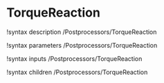 <!-- MOOSE Documentation Stub: Remove this when content is added. -->

# TorqueReaction
!syntax description /Postprocessors/TorqueReaction

!syntax parameters /Postprocessors/TorqueReaction

!syntax inputs /Postprocessors/TorqueReaction

!syntax children /Postprocessors/TorqueReaction

